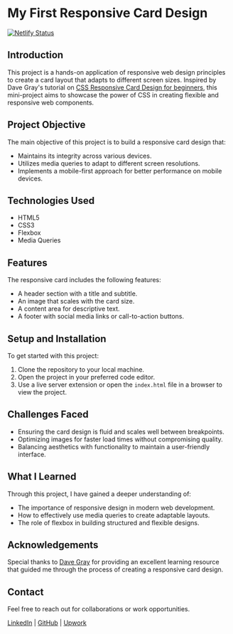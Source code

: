 # My First Responsive Card Design

[![Netlify Status](https://api.netlify.com/api/v1/badges/247e01e2-a2a4-47dd-b8c9-ea8a09a2b0c5/deploy-status)](https://app.netlify.com/sites/my-first-responsive-card-design/deploys)

## Introduction

This project is a hands-on application of responsive web design principles to create a card layout that adapts to different screen sizes. Inspired by Dave Gray's tutorial on [CSS Responsive Card Design for beginners](https://www.youtube.com/watch?v=mpYtrgB3b6o), this mini-project aims to showcase the power of CSS in creating flexible and responsive web components.

## Project Objective

The main objective of this project is to build a responsive card design that:

- Maintains its integrity across various devices.
- Utilizes media queries to adapt to different screen resolutions.
- Implements a mobile-first approach for better performance on mobile devices.

## Technologies Used

- HTML5
- CSS3
- Flexbox
- Media Queries

## Features

The responsive card includes the following features:

- A header section with a title and subtitle.
- An image that scales with the card size.
- A content area for descriptive text.
- A footer with social media links or call-to-action buttons.

## Setup and Installation

To get started with this project:

1. Clone the repository to your local machine.
2. Open the project in your preferred code editor.
3. Use a live server extension or open the `index.html` file in a browser to view the project.

## Challenges Faced

- Ensuring the card design is fluid and scales well between breakpoints.
- Optimizing images for faster load times without compromising quality.
- Balancing aesthetics with functionality to maintain a user-friendly interface.

## What I Learned

Through this project, I have gained a deeper understanding of:

- The importance of responsive design in modern web development.
- How to effectively use media queries to create adaptable layouts.
- The role of flexbox in building structured and flexible designs.

## Acknowledgements

Special thanks to [Dave Gray](https://github.com/gitdagray) for providing an excellent learning resource that guided me through the process of creating a responsive card design.

## Contact

Feel free to reach out for collaborations or work opportunities.

[LinkedIn](https://www.linkedin.com/in/john-jerry-ginon-0b5539314/) | [GitHub](https://github.com/jjmginon9231/) | [Upwork](https://www.upwork.com/freelancers/~01432eb5f90e315e15?mp_source=share)
